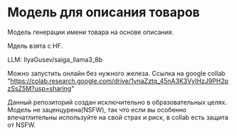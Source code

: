 # Модель для описания товаров
Модель генерации имени товара на основе описания. 

Мдель взята с HF.

LLM: IlyaGusev/saiga_llama3_8b

Можно запустить онлайн без нужного железа.
Ссылка на google collab "https://colab.research.google.com/drive/1vnaZztq_45nA3K3VyIHzJ9PH2pzSsZ5M?usp=sharing"

Данный репозиторий создан исключительно в образовательных целях. Модель не заценцурена(NSFW), так что если вы особенно впечатлительны используйте на свой страх и риск, в collab есть защита от NSFW.

